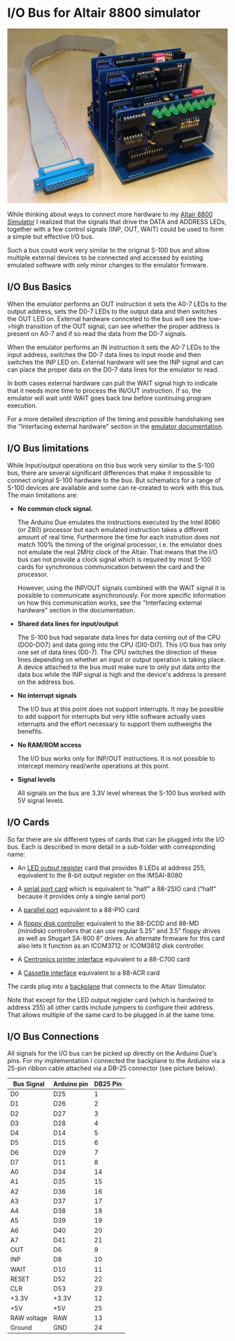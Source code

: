 # I/O Bus for Altair 8800 simulator

![IOBus Cards](cards.jpg)

While thinking about ways to connect more hardware to my
[Altair 8800 Simulator](https://github.com/dhansel/Altair8800) I realized that
the signals that drive the DATA and ADDRESS LEDs, together with a
few control signals (INP, OUT, WAIT) could be used to form a
simple but effective I/O bus.

Such a bus could work very similar to the original S-100 bus and 
allow multiple external devices to be connected and accessed by 
existing emulated software with only minor changes to the emulator 
firmware.

## I/O Bus Basics

When the emulator performs an OUT instruction it sets the A0-7 LEDs
to the output address, sets the D0-7 LEDs to the output data and
then switches the OUT LED on. External hardware connceted to the
bus will see the low->high transition of the OUT signal, can see
whether the proper address is present on A0-7 and if so read the 
data from the D0-7 signals.

When the emulator performs an IN instruction it sets the A0-7 LEDs
to the input address, switches the D0-7 data lines to input mode
and then switches the INP LED on. External hardware will see the
INP signal and can can place the proper data on the D0-7 data lines
for the emulator to read.

In both cases external hardware can pull the WAIT signal high
to indicate that it needs more time to process the IN/OUT
instruction. If so, the emulator will wait until WAIT goes
back low before continuing program execution.

For a more detailed description of the timing and possible 
handshaking see the "Interfacing external hardware" section in 
the [emulator documentation](https://github.com/dhansel/Altair8800/blob/master/Documentation.pdf).

## I/O Bus limitations

While Input/output operations on this bus work very similar to the S-100
bus, there are several significant differences that make it impossible
to connect original S-100 hardware to the bus.  But schematics for
a range of S-100 devices are available and some can re-created to work
with this bus. The main limitations are:

* **No common clock signal.**

  The Arduino Due emulates the instructions executed by
  the Intel 8080 (or Z80) processor but each emulated instruction
  takes a different amount of real time. Furthermore the time for
  each instrution does not match 100% the timing of the original
  processor, i.e. the emulator does not emulate the real 2MHz clock 
  of the Altair. That means that the I/O bus can not provide a 
  clock signal which is required by most S-100 cards for synchronous
  communication between the card and the processor.

  However, using the INP/OUT signals combined with the WAIT signal
  it is possible to communicate asynchronously. For more specific 
  information on how this communication works, see the "Interfacing
  external hardware" section in the documentation.

* **Shared data lines for input/output**
  
  The S-100 bus had separate data lines for data coming out of the CPU (DO0-DO7)
  and data going into the CPU (DI0-DI7). This I/O bus has only one set of
  data lines (D0-7). The CPU switches the direction of these lines depending on
  whether an input or output operation is taking place. A device attached to
  the bus must make sure to only put data onto the data bus while the INP
  signal is high and the device's address is present on the address bus.

* **No interrupt signals**

  The I/O bus at this point does not support interrupts. It may be
  possible to add support for interrupts but very little software 
  actually uses interrupts and the effort necessary to support them 
  outhweighs the benefits.

* **No RAM/ROM access**

  The I/O bus works only for INP/OUT instructions. It is not possible
  to intercept memory read/write operations at this point.
  
* **Signal levels**

  All signals on the bus are 3.3V level whereas the S-100 bus worked
  with 5V signal levels.

## I/O Cards

So far there are six different types of cards that can be plugged
into the I/O bus. Each is described in more detail in a sub-folder
with corresponding name:

- An [LED output register](https://github.com/dhansel/Altair8800-IOBus/tree/master/01-led-output-register) card that provides 8 LEDs at address 255,
  equivalent to the 8-bit output register on the IMSAI-8080

- A [serial port card](https://github.com/dhansel/Altair8800-IOBus/tree/master/02-serial-port) which is equivalent to "half" a 88-2SIO
  card ("half" because it provides only a single serial port)

- A [parallel port](https://github.com/dhansel/Altair8800-IOBus/tree/master/03-parallel-port) equivalent to a 88-PIO card

- A [floppy disk controller](https://github.com/dhansel/Altair8800-IOBus/tree/master/04-disk-controller) equivalent to the 88-DCDD and 88-MD (minidisk)
  controllers that can use regular 5.25" and 3.5" floppy drives as well as Shugart SA-800 8" drives. An alternate firmware for this card also lets it
  function as an ICOM3712 or ICOM3812 disk controller.
  
- A [Centronics printer interface](https://github.com/dhansel/Altair8800-IOBus/tree/master/05-centronics-interface) equivalent to a 88-C700 card

- A [Cassette interface](https://github.com/dhansel/Altair8800-IOBus/tree/master/06-cassette-interface) equivalent to a 88-ACR card
  
  
The cards plug into a [backplane](https://github.com/dhansel/Altair8800-IOBus/tree/master/00-backplane) that connects to the Altair Simulator.

Note that except for the LED output register card (which is hardwired
to address 255) all other cards include jumpers to configure their address.
That allows multiple of the same card to be plugged in at the same time.

## I/O Bus Connections

All signals for the I/O bus can be picked up directly on the
Arduino Due's pins.  For my implementation I connected the
backplane to the Arduino via a 25-pin ribbon cable attached
via a DB-25 connector (see picture below).

Bus Signal | Arduino pin | DB25 Pin
-----------|-------------|------------
D0         | D25         | 1     
D1         | D26         | 2     
D2         | D27         | 3     
D3         | D28         | 4     
D4         | D14         | 5     
D5         | D15         | 6     
D6         | D29         | 7     
D7         | D11         | 8     
A0         | D34         | 14    
A1         | D35         | 15    
A2         | D36         | 16    
A3         | D37         | 17    
A4         | D38         | 18    
A5         | D39         | 19    
A6         | D40         | 20    
A7         | D41         | 21    
OUT        | D6          | 9    
INP        | D8          | 10   
WAIT       | D10         | 11    
RESET      | D52         | 22    
CLR        | D53         | 23    
+3.3V      | +3.3V       | 12      
+5V        | +5V         | 25    
RAW voltage| RAW         | 13    
Ground     | GND         | 24    
